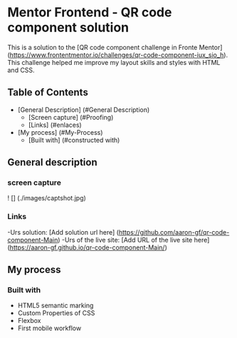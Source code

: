 # Mentor Frontend - QR code component solution

This is a solution to the [QR code component challenge in Fronte Mentor] (https://www.frontentmentor.io/challenges/qr-code-component-iux_sio_h). This challenge helped me improve my layout skills and styles with HTML and CSS.

## Table of Contents

- [General Description] (#General Description)
  - [Screen capture] (#Proofing)
  - [Links] (#enlaces)
- [My process] (#My-Process)
  - [Built with] (#constructed with)


## General description

### screen capture

! [] (./images/captshot.jpg)

### Links

-Urs solution: [Add solution url here] (https://github.com/aaron-gf/qr-code-component-Main)
-Urs of the live site: [Add URL of the live site here] (https://aaron-gf.github.io/qr-code-component-Main/)

## My process

### Built with

- HTML5 semantic marking
- Custom Properties of CSS
- Flexbox
- First mobile workflow
